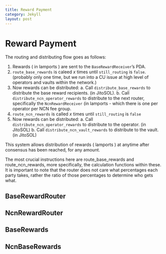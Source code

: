 ```yaml
---
title: Reward Payment
category: Jekyll
layout: post
---
```


# Reward Payment

The routing and distributing flow goes as follows:

1. Rewards ( in lamports ) are sent to the `BaseRewardReceiver`’s PDA.
2. `route_base_rewards` is caleed *x* times until `still_routing` is `false`. (probably only one time, but we run into a CU issue at high level of operators and vaults within the network.)
3. Now rewards can be distributed:
    a. Call `distribute_base_rewards` to distribute the base reward recipients. (in JitoSOL).
    b. Call `distribute_ncn_operator_rewards` to distribute to the next router, specifically the `NcnRewardReceiver` (in lamports - which there is one per operator per NCN fee group.
4. `route_ncn_rewards` is called *x* times until `still_routing` is `false`
5. Now rewards can be distributed:
    a. Call `distribute_ncn_operator_rewards` to distribute to the operator. (in JitoSOL)
    b. Call `distribute_ncn_vault_rewards` to distribute to the vault. (in JitoSOL)

This system allows distribution of rewards ( lamports ) at anytime after consensus has been reached, for any amount. 

The most crucial instructions here are route_base_rewards and route_ncn_rewards, more specifically, the calculation functions within these.
It is important to note that the router does not care what percentages each party takes, rather the ratio of those percentages to determine who gets what.


## BaseRewardRouter

## NcnRewardRouter

## BaseRewards

## NcnBaseRewards
